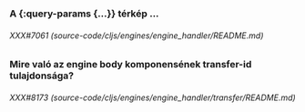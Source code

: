 
### A {:query-params {...}} térkép ...

###### XXX#7061 (source-code/cljs/engines/engine_handler/README.md)  

### Mire való az engine body komponensének transfer-id tulajdonsága?

###### XXX#8173 (source-code/cljs/engines/engine_handler/transfer/README.md)  
